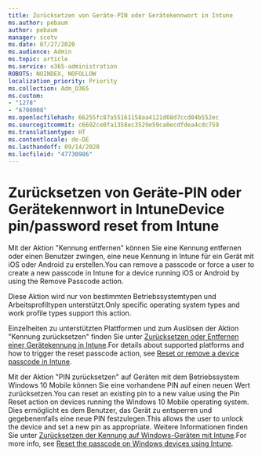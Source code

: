 ```yaml
---
title: Zurücksetzen von Geräte-PIN oder Gerätekennwort in Intune
ms.author: pebaum
author: pebaum
manager: scotv
ms.date: 07/27/2020
ms.audience: Admin
ms.topic: article
ms.service: o365-administration
ROBOTS: NOINDEX, NOFOLLOW
localization_priority: Priority
ms.collection: Adm_O365
ms.custom:
- "1278"
- "6700008"
ms.openlocfilehash: 66255fc87a55161158aa4121d68d7ccd04b552ec
ms.sourcegitcommit: c6692ce0fa1358ec3529e59ca0ecdfdea4cdc759
ms.translationtype: HT
ms.contentlocale: de-DE
ms.lasthandoff: 09/14/2020
ms.locfileid: "47730986"
---
```

# <a name="device-pinpassword-reset-from-intune"></a><span data-ttu-id="bad21-102">Zurücksetzen von Geräte-PIN oder Gerätekennwort in Intune</span><span class="sxs-lookup"><span data-stu-id="bad21-102">Device pin/password reset from Intune</span></span>

<span data-ttu-id="bad21-103">Mit der Aktion "Kennung entfernen" können Sie eine Kennung entfernen oder einen Benutzer zwingen, eine neue Kennung in Intune für ein Gerät mit iOS oder Android zu erstellen.</span><span class="sxs-lookup"><span data-stu-id="bad21-103">You can remove a passcode or force a user to create a new passcode in Intune for a device running iOS or Android by using the Remove Passcode action.</span></span>

<span data-ttu-id="bad21-104">Diese Aktion wird nur von bestimmten Betriebssystemtypen und Arbeitsprofiltypen unterstützt.</span><span class="sxs-lookup"><span data-stu-id="bad21-104">Only specific operating system types and work profile types support this action.</span></span>

<span data-ttu-id="bad21-105">Einzelheiten zu unterstützten Plattformen und zum Auslösen der Aktion "Kennung zurücksetzen" finden Sie unter [Zurücksetzen oder Entfernen einer Gerätekennung in Intune](https://docs.microsoft.com/intune/device-passcode-reset).</span><span class="sxs-lookup"><span data-stu-id="bad21-105">For details about supported platforms and how to trigger the reset passcode action, see [Reset or remove a device passcode in Intune](https://docs.microsoft.com/intune/device-passcode-reset).</span></span>

<span data-ttu-id="bad21-106">Mit der Aktion "PIN zurücksetzen" auf Geräten mit dem Betriebssystem Windows 10 Mobile können Sie eine vorhandene PIN auf einen neuen Wert zurücksetzen.</span><span class="sxs-lookup"><span data-stu-id="bad21-106">You can reset an existing pin to a new value using the Pin Reset action on devices running the Windows 10 Mobile operating system.</span></span> <span data-ttu-id="bad21-107">Dies ermöglicht es dem Benutzer, das Gerät zu entsperren und gegebenenfalls eine neue PIN festzulegen.</span><span class="sxs-lookup"><span data-stu-id="bad21-107">This allows the user to unlock the device and set a new pin as appropriate.</span></span> <span data-ttu-id="bad21-108">Weitere Informationen finden Sie unter [Zurücksetzen der Kennung auf Windows-Geräten mit Intune](https://docs.microsoft.com/intune/device-windows-pin-reset).</span><span class="sxs-lookup"><span data-stu-id="bad21-108">For more info, see [Reset the passcode on Windows devices using Intune](https://docs.microsoft.com/intune/device-windows-pin-reset).</span></span>